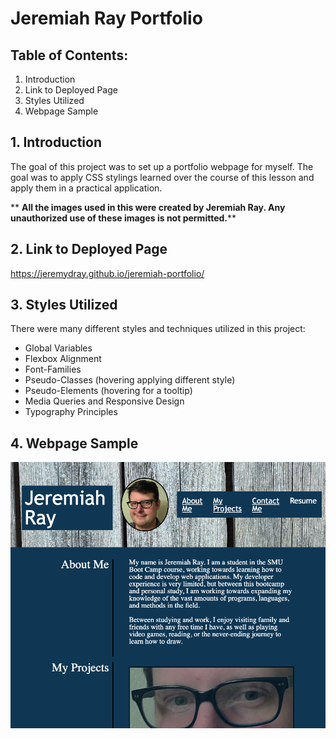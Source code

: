 # Jeremiah Ray Portfolio

## **Table of Contents:**
1. Introduction
2. Link to Deployed Page
3. Styles Utilized
4. Webpage Sample

## **1.    Introduction**

The goal of this project was to set up a portfolio webpage for myself. The goal was to apply CSS stylings learned over the course of this lesson and apply them in a practical application. 

** **All the images used in this were created by Jeremiah Ray. Any unauthorized use of these images is not permitted.****
## **2.   Link to Deployed Page**

https://jeremydray.github.io/jeremiah-portfolio/

## **3.  Styles Utilized**

There were many different styles and techniques utilized in this project:
* Global Variables
* Flexbox Alignment
* Font-Families
* Pseudo-Classes (hovering applying different style)
* Pseudo-Elements (hovering for a tooltip)
* Media Queries and Responsive Design
* Typography Principles

## **4. Webpage Sample**

![Webpage Sample](./Assets/Images/webpage-sample.png)<br> 


